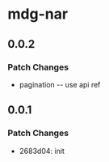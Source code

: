 # mdg-nar

## 0.0.2

### Patch Changes

- pagination -- use api ref

## 0.0.1

### Patch Changes

- 2683d04: init

